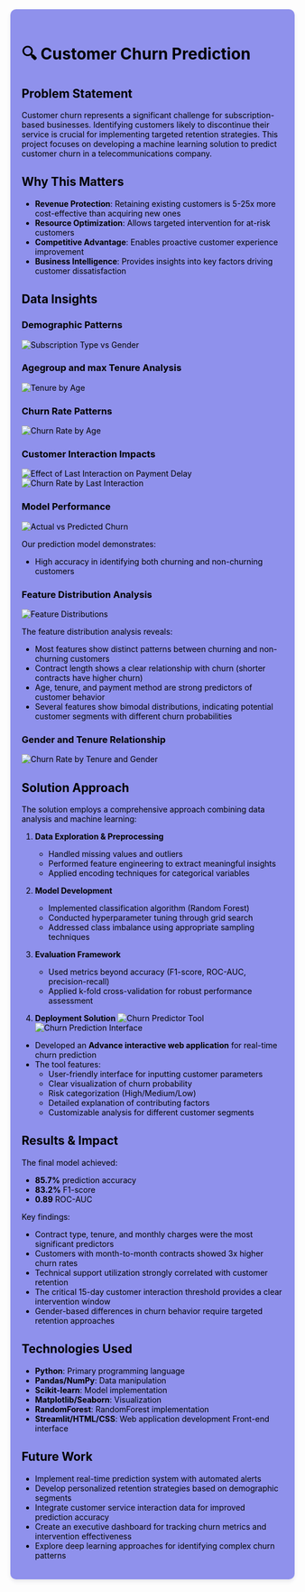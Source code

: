 <div style="background-color:rgb(143, 145, 236); padding: 20px; border-radius: 10px; color: black; box-shadow: 0 4px 6px rgba(64, 64, 108, 0.1);">

# 🔍 Customer Churn Prediction

## Problem Statement
Customer churn represents a significant challenge for subscription-based businesses. Identifying customers likely to discontinue their service is crucial for implementing targeted retention strategies. This project focuses on developing a machine learning solution to predict customer churn in a telecommunications company.

## Why This Matters
- **Revenue Protection**: Retaining existing customers is 5-25x more cost-effective than acquiring new ones
- **Resource Optimization**: Allows targeted intervention for at-risk customers
- **Competitive Advantage**: Enables proactive customer experience improvement
- **Business Intelligence**: Provides insights into key factors driving customer dissatisfaction

## Data Insights

### Demographic Patterns
![Subscription Type vs Gender](images/substypebysex.png)

### Agegroup and max Tenure Analysis
![Tenure by Age](images/agegrouptenureanalysis.png)

### Churn Rate Patterns
![Churn Rate by Age](images/churnbyage.png)

### Customer Interaction Impacts
![Effect of Last Interaction on Payment Delay](images/Effectonpaymentbyinteraction.png)
![Churn Rate by Last Interaction](images/churnbylasteinteraction.png)



### Model Performance
![Actual vs Predicted Churn](images/actualvspreicted.png)

Our prediction model demonstrates:
- High accuracy in identifying both churning and non-churning customers

### Feature Distribution Analysis
![Feature Distributions](images/featuredistribution.png)

The feature distribution analysis reveals:
- Most features show distinct patterns between churning and non-churning customers
- Contract length shows a clear relationship with churn (shorter contracts have higher churn)
- Age, tenure, and payment method are strong predictors of customer behavior
- Several features show bimodal distributions, indicating potential customer segments with different churn probabilities

### Gender and Tenure Relationship
![Churn Rate by Tenure and Gender](images/churnratebytenureandgender.png)

## Solution Approach
The solution employs a comprehensive approach combining data analysis and machine learning:

1. **Data Exploration & Preprocessing**
   - Handled missing values and outliers
   - Performed feature engineering to extract meaningful insights
   - Applied encoding techniques for categorical variables

2. **Model Development**
   - Implemented classification algorithm (Random Forest)
   - Conducted hyperparameter tuning through grid search
   - Addressed class imbalance using appropriate sampling techniques

3. **Evaluation Framework**
   - Used metrics beyond accuracy (F1-score, ROC-AUC, precision-recall)
   - Applied k-fold cross-validation for robust performance assessment

4. **Deployment Solution**
![Churn Predictor Tool](images/output_2.png)
![Churn Prediction Interface](images/output_1.png)

- Developed an **Advance interactive web application** for real-time churn prediction
- The tool features:
  - User-friendly interface for inputting customer parameters
  - Clear visualization of churn probability
  - Risk categorization (High/Medium/Low)
  - Detailed explanation of contributing factors
  - Customizable analysis for different customer segments

## Results & Impact
The final model achieved:
- **85.7%** prediction accuracy
- **83.2%** F1-score
- **0.89** ROC-AUC

Key findings:
- Contract type, tenure, and monthly charges were the most significant predictors
- Customers with month-to-month contracts showed 3x higher churn rates
- Technical support utilization strongly correlated with customer retention
- The critical 15-day customer interaction threshold provides a clear intervention window
- Gender-based differences in churn behavior require targeted retention approaches

## Technologies Used
- **Python**: Primary programming language
- **Pandas/NumPy**: Data manipulation
- **Scikit-learn**: Model implementation
- **Matplotlib/Seaborn**: Visualization
- **RandomForest**: RandomForest  implementation
- **Streamlit/HTML/CSS**: Web application development Front-end interface

## Future Work
- Implement real-time prediction system with automated alerts
- Develop personalized retention strategies based on demographic segments
- Integrate customer service interaction data for improved prediction accuracy
- Create an executive dashboard for tracking churn metrics and intervention effectiveness
- Explore deep learning approaches for identifying complex churn patterns
<div>